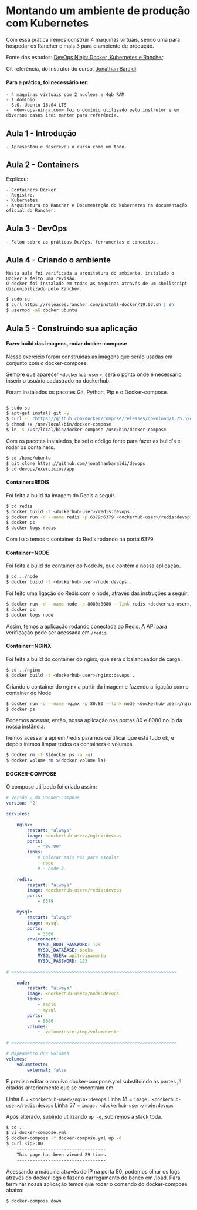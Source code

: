 # Montando um ambiente de produção com Kubernetes

Com essa prática iremos construir 4 máquinas virtuais, sendo uma para hospedar os Rancher e mais 3 para o ambiente de produção.

Fonte dos estudos: [DevOps Ninja: Docker, Kubernetes e Rancher](https://www.udemy.com/course/devops-mao-na-massa-docker-kubernetes-rancher/).

Git referência, do instrutor do curso, [Jonathan Baraldi](https://github.com/jonathanbaraldi/devops).

#### Para a prática, foi necessário ter:
    - 4 máquinas virtuais com 2 nucleos e 4gb RAM
    - 1 domínio
    - S.O. Ubuntu 16.04 LTS
    -  <dev-ops-ninja.com> foi o domínio utilizado pelo instrutor e em diversos casos irei manter para referência.

## Aula 1 -  Introdução
    - Apresentou e descreveu o curso como um todo.

## Aula 2 -  Containers

Explicou:

	- Containers Docker.
	- Registro.
	- Kubernetes.
	- Arquitetura do Rancher e Documentação do kubernetes na documentação oficial do Rancher.

## Aula 3 - DevOps
	- Falou sobre as práticas DevOps, ferramentas e conceitos.

## Aula 4 - Criando o ambiente

	Nesta aula foi verificada a arquitetura do ambiente, instalado o Docker e feito uma revisão.
    O docker foi instalado em todas as maquinas através de um shellscript disponibilizado pelo Rancher.

```sh
$ sudo su
$ curl https://releases.rancher.com/install-docker/19.03.sh | sh
$ usermod -aG docker ubuntu
```
## Aula 5 - Construindo sua aplicação

#### Fazer build das imagens, rodar docker-compose

Nesse exercício foram construidas as imagens que serão usadas em conjunto com o docker-compose. 

Sempre que aparecer `<dockerhub-user>`, será o ponto onde é necessário inserir o usuário cadastrado no dockerhub.

Foram instalados os pacotes Git, Python, Pip e o Docker-compose.
```sh

$ sudo su
$ apt-get install git -y
$ curl -L "https://github.com/docker/compose/releases/download/1.25.5/docker-compose-$(uname -s)-$(uname -m)" -o /usr/local/bin/docker-compose
$ chmod +x /usr/local/bin/docker-compose
$ ln -s /usr/local/bin/docker-compose /usr/bin/docker-compose
```
Com os pacotes instalados, baixei o código fonte para fazer as build's e rodar os containers.
```sh
$ cd /home/ubuntu
$ git clone https://github.com/jonathanbaraldi/devops
$ cd devops/exercicios/app
```


#### Container=REDIS

Foi feita a build da imagem do Redis a seguir.
```sh
$ cd redis
$ docker build -t <dockerhub-user>/redis:devops .
$ docker run -d --name redis -p 6379:6379 <dockerhub-user>/redis:devops
$ docker ps
$ docker logs redis
```
Com isso temos o container do Redis rodando na porta 6379.



#### Container=NODE

Foi feita a build do container do NodeJs, que contém a nossa aplicação.
```sh
$ cd ../node
$ docker build -t <dockerhub-user>/node:devops .
```

Foi feito uma ligação do Redis com o node, através das instruções a seguir:

```sh
$ docker run -d --name node -p 8080:8080 --link redis <dockerhub-user>/node:devops
$ docker ps 
$ docker logs node
```
Assim, temos a aplicação rodando conectada ao Redis. A API para verificação pode ser acessada em `/redis`

#### Container=NGINX

Foi feita a build do container do nginx, que será o balanceador de carga.

```sh
$ cd ../nginx
$ docker build -t <dockerhub-user>/nginx:devops .
```

Criando o container do nginx a partir da imagem e fazendo a ligação com o container do Node

```sh
$ docker run -d --name nginx -p 80:80 --link node <dockerhub-user>/nginx:devops
$ docker ps
```

Podemos acessar, então, nossa aplicação nas portas 80 e 8080 no ip da nossa instância.

Iremos acessar a api em /redis para nos certificar que está tudo ok, e depois iremos limpar todos os containers e volumes.

```sh
$ docker rm -f $(docker ps -a -q)
$ docker volume rm $(docker volume ls)
```

#### DOCKER-COMPOSE

O compose utilizado foi criado assim:

```yml
# Versão 2 do Docker-Compose
version: '2'

services:
    
    nginx:
        restart: "always"
        image: <dockerhub-user>/nginx:devops
        ports:
            - "80:80"
        links:
            # Colocar mais nós para escalar
            - node
            # - node-2
            
    redis:
        restart: "always"
        image: <dockerhub-user>/redis:devops
        ports:
            - 6379

    mysql:
        restart: "always"
        image: mysql
        ports:
            - 3306
        environment:
            MYSQL_ROOT_PASSWORD: 123
            MYSQL_DATABASE: books
            MYSQL_USER: apitreinamento
            MYSQL_PASSWORD: 123 
    
# >>>>>>>>>>>>>>>>>>>>>>>>>>>>>>>>>>>>>>>>>>>>>>>>>>>>>>>>>>>>>>>

    node:
        restart: "always"
        image: <dockerhub-user>/node:devops
        links:
            - redis
            - mysql
        ports:
            - 8080
        volumes:
            -  volumeteste:/tmp/volumeteste
    
# >>>>>>>>>>>>>>>>>>>>>>>>>>>>>>>>>>>>>>>>>>>>>>>>>>>>>>>>>>>>>>>

# Mapeamento dos volumes
volumes:
    volumeteste:
        external: false


```

É preciso editar o arquivo docker-compose.yml substituindo as partes já citadas anteriormente que se encontram em:

Linha 8 = `<dockerhub-user>/nginx:devops`
Linha 18 = `image: <dockerhub-user>/redis:devops`
Linha 37 = `image: <dockerhub-user>/node:devops`

Após alterado, subindo utilizando `up -d`, subiremos a stack toda.

```sh
$ cd ..
$ vi docker-compose.yml
$ docker-compose -f docker-compose.yml up -d
$ curl <ip>:80 
	----------------------------------
	This page has been viewed 29 times
	----------------------------------
```

Acessando a máquina através do IP na porta 80, podemos olhar os logs através do docker logs e fazer o carregamento do banco em /load. Para terminar nossa aplicação temos que rodar o comando do docker-compose abaixo:

```sh
$ docker-compose down
```

